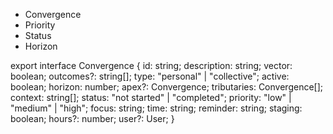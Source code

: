 - Convergence
- Priority
- Status
- Horizon

export interface Convergence {
id: string;
description: string;
vector: boolean;
outcomes?: string[];
type: "personal" | "collective";
active: boolean;
horizon: number;
apex?: Convergence;
tributaries: Convergence[];
context: string[];
status: "not started" | "completed";
priority: "low" | "medium" | "high";
focus: string;
time: string;
reminder: string;
staging: boolean;
hours?: number;
user?: User;
}

